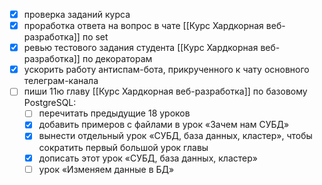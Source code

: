 - [x] проверка заданий курса
- [x] проработка ответа на вопрос в чате [[Курс Хардкорная веб-разработка]] по set
- [x] ревью тестового задания студента [[Курс Хардкорная веб-разработка]] по декораторам
- [x] ускорить работу антиспам-бота, прикрученного к чату основного телеграм-канала
- [ ] пиши 11ю главу [[Курс Хардкорная веб-разработка]] по базовому PostgreSQL:
	- [ ] перечитать предыдущие 18 уроков
	- [x] добавить примеров с файлами в урок «Зачем нам СУБД»
	- [x] вынести отдельный урок «СУБД, база данных, кластер», чтобы сократить первый большой урок главы
	- [x] дописать этот урок «СУБД, база данных, кластер»
	- [ ] урок «Изменяем данные в БД»
